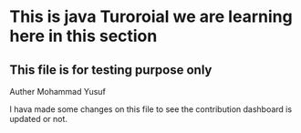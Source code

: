 # This is java Turoroial we are learning here in this section 

## This file is for testing purpose only 
Auther Mohammad Yusuf 


I hava made some changes on this file to see the contribution dashboard is updated or not.
